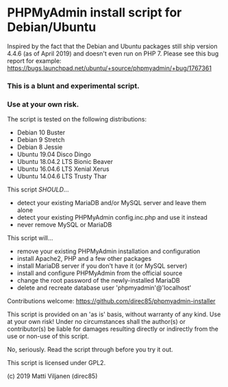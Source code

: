 # PHPMyAdmin install script for Debian/Ubuntu

Inspired by the fact that the Debian and Ubuntu packages still ship version 4.4.6 (as of April 2019) and doesn't even run on PHP 7. Please see this bug report for example: https://bugs.launchpad.net/ubuntu/+source/phpmyadmin/+bug/1767361

### This is a blunt and experimental script.

### Use at your own risk.

The script is tested on the following distributions:
 - Debian 10 Buster
 - Debian 9 Stretch
 - Debian 8 Jessie
 - Ubuntu 19.04 Disco Dingo
 - Ubuntu 18.04.2 LTS Bionic Beaver
 - Ubuntu 16.04.6 LTS Xenial Xerus
 - Ubuntu 14.04.6 LTS Trusty Thar

This script *SHOULD*...
 - detect your existing MariaDB and/or MySQL server and leave them alone
 - detect your existing PHPMyAdmin config.inc.php and use it instead
 - never remove MySQL or MariaDB

This script will...
 - remove your existing PHPMyAdmin installation and configuration
 - install Apache2, PHP and a few other packages
 - install MariaDB server if you don't have it (or MySQL server)
 - install and configure PHPMyAdmin from the official source
 - change the root password of the newly-installed MariaDB
 - delete and recreate database user 'phpmyadmin'@'localhost'

Contributions welcome: https://github.com/direc85/phpmyadmin-installer

This script is provided on an 'as is' basis, without warranty of any kind. Use at your own risk! Under no circumstances shall the author(s) or contributor(s) be liable for damages resulting directly or indirectly from the use or non-use of this script.

No, seriously. Read the script through before you try it out.

This script is licensed under GPL2.

(c) 2019 Matti Viljanen (direc85)
